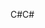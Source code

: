 <span data-ttu-id="52dfa-101">C#</span><span class="sxs-lookup"><span data-stu-id="52dfa-101">C#</span></span>